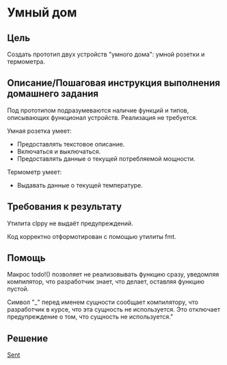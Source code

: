 # Умный дом

## Цель

Создать прототип двух устройств "умного дома": умной розетки и термометра.

## Описание/Пошаговая инструкция выполнения домашнего задания

Под прототипом подразумеваются наличие функций и типов, описывающих функционал устройств. Реализация не требуется.

Умная розетка умеет:

- Предоставлять текстовое описание.
- Включаться и выключаться.
- Предоставлять данные о текущей потребляемой мощности.

Термометр умеет:
- Выдавать данные о текущей температуре.

## Требования к результату

Утилита clppy не выдаёт предупреждений.

Код корректно отформотирован с помощью утилиты fmt.

## Помощь

Макрос todo!() позволяет не реализовывать функцию сразу, уведомляя компилятор, что разработчик знает, что делает, оставляя функцию пустой.

Символ "_" перед именем сущности сообщает компилятору, что разработчик в курсе, что эта сущность не используется. Это отключает предупреждение о том, что сущность не используется."

## Решение

[Sent](https://play.rust-lang.org/?version=stable&mode=debug&edition=2021&gist=9133ce177d3ee64ab2917b09fa9a45b2)
